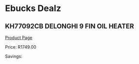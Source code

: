 
# Ebucks Dealz
## KH77092CB DELONGHI 9 FIN OIL HEATER
[Product Page](https://www.ebucks.com/web/shop/productSelected.do?prodId=1191141383&catId=1157551316)

Price: R1749.00

Savings: 


	